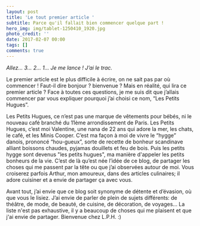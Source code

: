 ```yaml
---
layout: post
title: 'Le tout premier article '
subtitle: Parce qu'il fallait bien commencer quelque part !
hero_img: img/tablet-1250410_1920.jpg
photo_credit: ''
date: 2017-02-07 00:00
tags: []
comments: true
---
```

_Allez… 3… 2… 1… Je me lance ! J’ai le trac._

Le premier article est le plus difficile à écrire, on ne sait pas par où commencer ! Faut-il dire bonjour ? bienvenue ? Mais en réalité, qui lira ce premier article ? Face à toutes ces questions, je me suis dit que j’allais commencer par vous expliquer pourquoi j’ai choisi ce nom, “Les Petits Hugues”.

Les Petits Hugues, ce n’est pas une marque de vêtements pour bébés, ni le nouveau café branché du 11ème arrondissement de Paris. Les Petits Hugues, c’est moi Valentine, une nana de 22 ans qui adore la mer, les chats, le café, et les Minis Cooper. C’est ma façon à moi de vivre le “hygge” danois, prononcé “hou-gueux”, sorte de recette de bonheur scandinave alliant boissons chaudes, pyjamas douillets et feu de bois. Puis les petits hygge sont devenus "les petits hugues", ma manière d'appeler les petits bonheurs de la vie. C’est de là qu’est née l’idée de ce blog, de partager les choses qui me passent par la tête ou que j’ai observées autour de moi. Vous croiserez parfois Arthur, mon amoureux, dans des articles culinaires; il adore cuisiner et a envie de partager ça avec vous.

Avant tout, j’ai envie que ce blog soit synonyme de détente et d’évasion, où que vous le lisiez. J’ai envie de parler de plein de sujets différents: de théâtre, de mode, de beauté, de cuisine, de décoration, de voyages... La liste n'est pas exhaustive, il y a beaucoup de choses qui me plaisent et que j'ai envie de partager. Bienvenue chez L.P.H. :)
